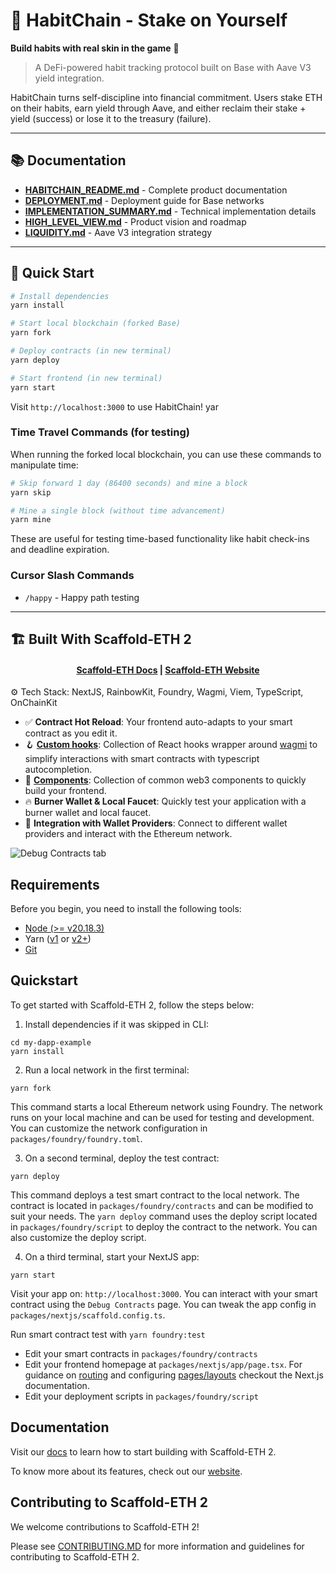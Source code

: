 # 🔗 HabitChain - Stake on Yourself

**Build habits with real skin in the game** 💪

> A DeFi-powered habit tracking protocol built on Base with Aave V3 yield integration.

HabitChain turns self-discipline into financial commitment. Users stake ETH on their habits, earn yield through Aave, and either reclaim their stake + yield (success) or lose it to the treasury (failure).

---

## 📚 Documentation

- **[HABITCHAIN_README.md](./HABITCHAIN_README.md)** - Complete product documentation
- **[DEPLOYMENT.md](./DEPLOYMENT.md)** - Deployment guide for Base networks
- **[IMPLEMENTATION_SUMMARY.md](./IMPLEMENTATION_SUMMARY.md)** - Technical implementation details
- **[HIGH_LEVEL_VIEW.md](./HIGH_LEVEL_VIEW.md)** - Product vision and roadmap
- **[LIQUIDITY.md](./LIQUIDITY.md)** - Aave V3 integration strategy

---

## 🚀 Quick Start

```bash
# Install dependencies
yarn install

# Start local blockchain (forked Base)
yarn fork

# Deploy contracts (in new terminal)
yarn deploy

# Start frontend (in new terminal)
yarn start
```

Visit `http://localhost:3000` to use HabitChain!
yar

### Time Travel Commands (for testing)

When running the forked local blockchain, you can use these commands to manipulate time:

```bash
# Skip forward 1 day (86400 seconds) and mine a block
yarn skip

# Mine a single block (without time advancement)
yarn mine
```

These are useful for testing time-based functionality like habit check-ins and deadline expiration.

### Cursor Slash Commands

- `/happy` - Happy path testing

---

## 🏗 Built With Scaffold-ETH 2

<h4 align="center">
  <a href="https://docs.scaffoldeth.io">Scaffold-ETH Docs</a> |
  <a href="https://scaffoldeth.io">Scaffold-ETH Website</a>
</h4>

⚙️ Tech Stack: NextJS, RainbowKit, Foundry, Wagmi, Viem, TypeScript, OnChainKit

- ✅ **Contract Hot Reload**: Your frontend auto-adapts to your smart contract as you edit it.
- 🪝 **[Custom hooks](https://docs.scaffoldeth.io/hooks/)**: Collection of React hooks wrapper around [wagmi](https://wagmi.sh/) to simplify interactions with smart contracts with typescript autocompletion.
- 🧱 [**Components**](https://docs.scaffoldeth.io/components/): Collection of common web3 components to quickly build your frontend.
- 🔥 **Burner Wallet & Local Faucet**: Quickly test your application with a burner wallet and local faucet.
- 🔐 **Integration with Wallet Providers**: Connect to different wallet providers and interact with the Ethereum network.

![Debug Contracts tab](https://github.com/scaffold-eth/scaffold-eth-2/assets/55535804/b237af0c-5027-4849-a5c1-2e31495cccb1)

## Requirements

Before you begin, you need to install the following tools:

- [Node (>= v20.18.3)](https://nodejs.org/en/download/)
- Yarn ([v1](https://classic.yarnpkg.com/en/docs/install/) or [v2+](https://yarnpkg.com/getting-started/install))
- [Git](https://git-scm.com/downloads)

## Quickstart

To get started with Scaffold-ETH 2, follow the steps below:

1. Install dependencies if it was skipped in CLI:

```
cd my-dapp-example
yarn install
```

2. Run a local network in the first terminal:

```
yarn fork
```

This command starts a local Ethereum network using Foundry. The network runs on your local machine and can be used for testing and development. You can customize the network configuration in `packages/foundry/foundry.toml`.

3. On a second terminal, deploy the test contract:

```
yarn deploy
```

This command deploys a test smart contract to the local network. The contract is located in `packages/foundry/contracts` and can be modified to suit your needs. The `yarn deploy` command uses the deploy script located in `packages/foundry/script` to deploy the contract to the network. You can also customize the deploy script.

4. On a third terminal, start your NextJS app:

```
yarn start
```

Visit your app on: `http://localhost:3000`. You can interact with your smart contract using the `Debug Contracts` page. You can tweak the app config in `packages/nextjs/scaffold.config.ts`.

Run smart contract test with `yarn foundry:test`

- Edit your smart contracts in `packages/foundry/contracts`
- Edit your frontend homepage at `packages/nextjs/app/page.tsx`. For guidance on [routing](https://nextjs.org/docs/app/building-your-application/routing/defining-routes) and configuring [pages/layouts](https://nextjs.org/docs/app/building-your-application/routing/pages-and-layouts) checkout the Next.js documentation.
- Edit your deployment scripts in `packages/foundry/script`

## Documentation

Visit our [docs](https://docs.scaffoldeth.io) to learn how to start building with Scaffold-ETH 2.

To know more about its features, check out our [website](https://scaffoldeth.io).

## Contributing to Scaffold-ETH 2

We welcome contributions to Scaffold-ETH 2!

Please see [CONTRIBUTING.MD](https://github.com/scaffold-eth/scaffold-eth-2/blob/main/CONTRIBUTING.md) for more information and guidelines for contributing to Scaffold-ETH 2.
